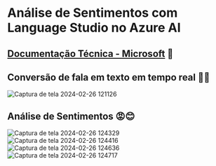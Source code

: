 # Análise de Sentimentos com Language Studio no Azure AI
## [Documentação Técnica - Microsoft](http://aka.ms/ai900-text-analysis) 👾

## Conversão de fala em texto em tempo real 💬🎶
![Captura de tela 2024-02-26 121126](https://github.com/lyndark/MicrosoftAzureAI/assets/70786634/6ded98f8-746a-4896-ac38-282ddb467856) <br> 

## Análise de Sentimentos 😡😊
![Captura de tela 2024-02-26 124329](https://github.com/lyndark/MicrosoftAzureAI/assets/70786634/5363a91f-f3ab-4a2d-9963-b59be8ecbbe1)<br>
![Captura de tela 2024-02-26 124416](https://github.com/lyndark/MicrosoftAzureAI/assets/70786634/0ac2201a-adb8-4a1d-bd12-e87e9d514d4a)<br>
![Captura de tela 2024-02-26 124636](https://github.com/lyndark/MicrosoftAzureAI/assets/70786634/e1cf12e1-6231-407a-bd5a-fea46161545c)<br>
![Captura de tela 2024-02-26 124717](https://github.com/lyndark/MicrosoftAzureAI/assets/70786634/db63e97a-2307-401c-8368-cbbd7d9ef669)<br>
